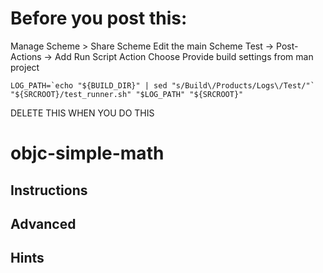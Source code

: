 # Before you post this:

Manage Scheme > Share Scheme
Edit the main Scheme
Test -> Post-Actions -> Add Run Script Action
Choose Provide build settings from man project

```
LOG_PATH=`echo "${BUILD_DIR}" | sed "s/Build\/Products/Logs\/Test/"`
"${SRCROOT}/test_runner.sh" "$LOG_PATH" "${SRCROOT}"
```
DELETE THIS WHEN YOU DO THIS

# objc-simple-math

## Instructions

## Advanced

## Hints
